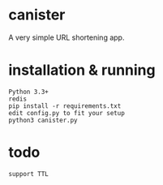 canister
========

A very simple URL shortening app.

installation & running
======================

    Python 3.3+
    redis
    pip install -r requirements.txt
    edit config.py to fit your setup
    python3 canister.py

todo
====

    support TTL